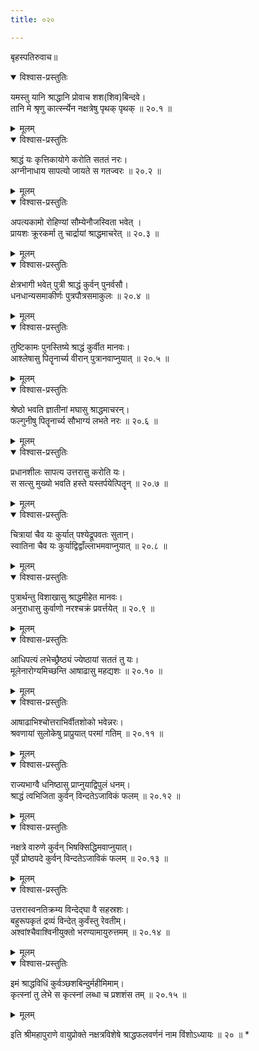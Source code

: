 ```yaml
---
title: ०२०

---
```

बृहस्पतिरुवाच॥


<details open><summary>विश्वास-प्रस्तुतिः</summary>

यमस्तु यानि श्राद्धानि प्रोवाच शश(शिव)बिन्दवे।  
तानि मे श्रृणु कार्त्स्न्येन नक्षत्रेषु पृथक् पृथक् ॥ २०.१ ॥
</details>

<details><summary>मूलम्</summary>

यमस्तु यानि श्राद्धानि प्रोवाच शश(शिव)बिन्दवे।  
तानि मे श्रृणु कार्त्स्न्येन नक्षत्रेषु पृथक् पृथक् ॥ २०.१ ॥
</details>


<details open><summary>विश्वास-प्रस्तुतिः</summary>

श्राद्धं यः कृत्तिकायोगे करोति सततं नरः।  
अग्नीनाधाय सापत्यो जायते स गतज्वरः ॥ २०.२ ॥
</details>

<details><summary>मूलम्</summary>

श्राद्धं यः कृत्तिकायोगे करोति सततं नरः।  
अग्नीनाधाय सापत्यो जायते स गतज्वरः ॥ २०.२ ॥
</details>


<details open><summary>विश्वास-प्रस्तुतिः</summary>

अपत्यकामो रोहिण्यां सौम्येनौजस्विता भवेत् ।  
प्रायशः क्रूरकर्मा तु चार्द्रायां श्राद्धमाचरेत् ॥ २०.३ ॥
</details>

<details><summary>मूलम्</summary>

अपत्यकामो रोहिण्यां सौम्येनौजस्विता भवेत् ।  
प्रायशः क्रूरकर्मा तु चार्द्रायां श्राद्धमाचरेत् ॥ २०.३ ॥
</details>


<details open><summary>विश्वास-प्रस्तुतिः</summary>

क्षेत्रभागी भवेत् पुत्री श्राद्धं कुर्वन् पुनर्वसौ।  
धनधान्यसमाकीर्णः पुत्रपौत्रसमाकुलः ॥ २०.४ ॥
</details>

<details><summary>मूलम्</summary>

क्षेत्रभागी भवेत् पुत्री श्राद्धं कुर्वन् पुनर्वसौ।  
धनधान्यसमाकीर्णः पुत्रपौत्रसमाकुलः ॥ २०.४ ॥
</details>


<details open><summary>विश्वास-प्रस्तुतिः</summary>

तुष्टिकामः पुनस्तिष्ये श्राद्धं कुर्वीत मानवः।  
आश्लेषासु पितॄनार्च्य वीरान् पुत्रानवाप्नुयात् ॥ २०.५ ॥
</details>

<details><summary>मूलम्</summary>

तुष्टिकामः पुनस्तिष्ये श्राद्धं कुर्वीत मानवः।  
आश्लेषासु पितॄनार्च्य वीरान् पुत्रानवाप्नुयात् ॥ २०.५ ॥
</details>


<details open><summary>विश्वास-प्रस्तुतिः</summary>

श्रेष्ठो भवति ज्ञातीनां मघासु श्राद्धमाचरन्।  
फल्गुनीषु पितॄनार्च्य सौभाग्यं लभते नरः ॥ २०.६ ॥
</details>

<details><summary>मूलम्</summary>

श्रेष्ठो भवति ज्ञातीनां मघासु श्राद्धमाचरन्।  
फल्गुनीषु पितॄनार्च्य सौभाग्यं लभते नरः ॥ २०.६ ॥
</details>


<details open><summary>विश्वास-प्रस्तुतिः</summary>

प्रधानशीलः सापत्य उत्तरासु करोति यः।  
स सत्सु मुख्यो भवति हस्ते यस्तर्पयेत्पितॄन् ॥ २०.७ ॥
</details>

<details><summary>मूलम्</summary>

प्रधानशीलः सापत्य उत्तरासु करोति यः।  
स सत्सु मुख्यो भवति हस्ते यस्तर्पयेत्पितॄन् ॥ २०.७ ॥
</details>


<details open><summary>विश्वास-प्रस्तुतिः</summary>

चित्रायां चैव यः कुर्यात् पश्येद्रूपवतः सुतान्।  
स्वातिना चैव यः कुर्याद्विद्वाँल्लाभमवाप्नुयात् ॥ २०.८ ॥
</details>

<details><summary>मूलम्</summary>

चित्रायां चैव यः कुर्यात् पश्येद्रूपवतः सुतान्।  
स्वातिना चैव यः कुर्याद्विद्वाँल्लाभमवाप्नुयात् ॥ २०.८ ॥
</details>


<details open><summary>विश्वास-प्रस्तुतिः</summary>

पुत्रार्थन्तु विशाखासु श्राद्धमीहेत मानवः।  
अनुराधासु कुर्वाणो नरश्चक्रं प्रवर्त्तयेत् ॥ २०.९ ॥
</details>

<details><summary>मूलम्</summary>

पुत्रार्थन्तु विशाखासु श्राद्धमीहेत मानवः।  
अनुराधासु कुर्वाणो नरश्चक्रं प्रवर्त्तयेत् ॥ २०.९ ॥
</details>


<details open><summary>विश्वास-प्रस्तुतिः</summary>

आधिपत्यं लभेच्छ्रैष्ठ्यं ज्येष्ठायां सततं तु यः।  
मूलेनारोग्यमिच्छन्ति आषाढासु महद्यशः ॥ २०.१० ॥
</details>

<details><summary>मूलम्</summary>

आधिपत्यं लभेच्छ्रैष्ठ्यं ज्येष्ठायां सततं तु यः।  
मूलेनारोग्यमिच्छन्ति आषाढासु महद्यशः ॥ २०.१० ॥
</details>


<details open><summary>विश्वास-प्रस्तुतिः</summary>

आषाढाभिश्चोत्तराभिर्वीतशोको भवेन्नरः।  
श्रवणायां सुलोकेषु प्राप्रुयात् परमां गतिम् ॥ २०.११ ॥
</details>

<details><summary>मूलम्</summary>

आषाढाभिश्चोत्तराभिर्वीतशोको भवेन्नरः।  
श्रवणायां सुलोकेषु प्राप्रुयात् परमां गतिम् ॥ २०.११ ॥
</details>


<details open><summary>विश्वास-प्रस्तुतिः</summary>

राज्यभाग्वै धनिष्ठासु प्राप्नुयाद्विपुलं धनम्।  
श्राद्धं त्वभिजिता कुर्वन् विन्दतेऽजाविकं फलम् ॥ २०.१२ ॥
</details>

<details><summary>मूलम्</summary>

राज्यभाग्वै धनिष्ठासु प्राप्नुयाद्विपुलं धनम्।  
श्राद्धं त्वभिजिता कुर्वन् विन्दतेऽजाविकं फलम् ॥ २०.१२ ॥
</details>


<details open><summary>विश्वास-प्रस्तुतिः</summary>

नक्षत्रे वारुणे कुर्वन् भिषक्सिद्धिमवाप्नुयात्।  
पूर्वे प्रोष्ठपदे कुर्वन् विन्दतेऽजाविकं फलम् ॥ २०.१३ ॥
</details>

<details><summary>मूलम्</summary>

नक्षत्रे वारुणे कुर्वन् भिषक्सिद्धिमवाप्नुयात्।  
पूर्वे प्रोष्ठपदे कुर्वन् विन्दतेऽजाविकं फलम् ॥ २०.१३ ॥
</details>


<details open><summary>विश्वास-प्रस्तुतिः</summary>

उत्तरास्वनतिक्रम्य विन्देद्घा वै सहस्रशः।  
बहुरूपकृतं द्रव्यं विन्देत् कुर्वंस्तु रेवतीम्।  
अश्वांश्चैवाश्विनीयुक्तो भरण्यामायुरुत्तमम् ॥ २०.१४ ॥
</details>

<details><summary>मूलम्</summary>

उत्तरास्वनतिक्रम्य विन्देद्घा वै सहस्रशः।  
बहुरूपकृतं द्रव्यं विन्देत् कुर्वंस्तु रेवतीम्।  
अश्वांश्चैवाश्विनीयुक्तो भरण्यामायुरुत्तमम् ॥ २०.१४ ॥
</details>


<details open><summary>विश्वास-प्रस्तुतिः</summary>

इमं श्राद्धविधिं कुर्वञ्छशबिन्दुर्महीमिमाम्।  
कृत्स्नां तु लेभे स कृत्स्नां लब्धा च प्रशशंस तम् ॥ २०.१५ ॥
</details>

<details><summary>मूलम्</summary>

इमं श्राद्धविधिं कुर्वञ्छशबिन्दुर्महीमिमाम्।  
कृत्स्नां तु लेभे स कृत्स्नां लब्धा च प्रशशंस तम् ॥ २०.१५ ॥
</details>

इति श्रीमहापुराणे वायुप्रोक्ते नक्षत्रविशेषे श्राद्धफलवर्णनं नाम विंशोऽध्यायः ॥ २० ॥ *  